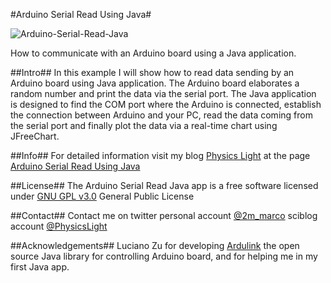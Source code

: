 #Arduino Serial Read Using Java#

![Arduino-Serial-Read-Java](https://dl.dropboxusercontent.com/u/51833595/Arduino_serial_read_Java_GUI.png)

How to communicate with an Arduino board using a Java application.

##Intro##
In this example I will show how to read data sending by an Arduino board using Java application.
The Arduino board elaborates a random number and print the data via the serial port. The Java application is designed to find the COM port where the Arduino is connected, establish the connection between Arduino and your PC, read the data coming from the serial port and finally plot the data via a real-time chart using JFreeChart.

##Info##
For detailed information visit my blog [Physics Light](http://physicslight.wordpress.com/) 
at the page [Arduino Serial Read Using Java](http://physicslight.wordpress.com/2015/01/02/arduino-serial-read-using-java/) 

##License##
The Arduino Serial Read Java app is a free software licensed under [GNU GPL v3.0](http://www.gnu.org/licenses/gpl-3.0.txt) General Public License 

##Contact##
Contact me on twitter personal account [@2m_marco](https://twitter.com/2m_marco) sciblog account [@PhysicsLight](https://twitter.com/physicslight) 

##Acknowledgements##
Luciano Zu for developing [Ardulink](http://www.ardulink.org/) the open source Java library for controlling Arduino board, and for helping me in my first Java app.
